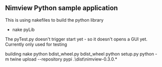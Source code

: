 ## Nimview Python sample application

This is using nakefiles to build the python library
- nake pyLib

The pyTest.py doesn't trigger start yet - so it doesn't opens a GUI yet. 
Currently only used for testing

building
nake
python bdist_wheel.py bdist_wheel
python setup.py 
python -m twine upload --repository pypi .\dist\nimview-0.3.0.*